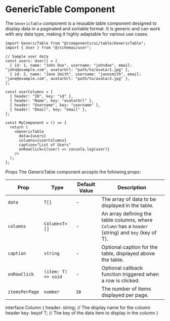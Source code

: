 # GenericTable Component

The `GenericTable` component is a reusable table component designed to display data in a paginated and sortable format. It is generic and can work with any data type, making it highly adaptable for various use cases.

```
import GenericTable from "@/components/ui/table/GenericTable";
import { User } from "@/schemas/user";

// Sample user data
const users: User[] = [
  { id: 1, name: "John Doe", username: "johndoe", email: "john@example.com", avatarUrl: "path/to/avatar1.jpg" },
  { id: 2, name: "Jane Smith", username: "janesmith", email: "jane@example.com", avatarUrl: "path/to/avatar2.jpg" },
];

const userColumns = [
  { header: "ID", key: "id" },
  { header: "Name", key: "avatarUrl" },
  { header: "Username", key: "username" },
  { header: "Email", key: "email" },
];

const MyComponent = () => {
  return (
    <GenericTable
      data={users}
      columns={userColumns}
      caption="List of Users"
      onRowClick={(user) => console.log(user)}
    />
  );
};
```

Props
The GenericTable component accepts the following props:

| Prop            | Type                                  | Default Value | Description                                                                                |
|-----------------|---------------------------------------|---------------|--------------------------------------------------------------------------------------------|
| `data`          | `T[]`                                 | -             | The array of data to be displayed in the table.                                          |
| `columns`       | `Column<T>[]`                        | -             | An array defining the table columns, where `Column` has a `header` (string) and `key` (key of T). |
| `caption`       | `string`                             | -             | Optional caption for the table, displayed above the table.                               |
| `onRowClick`    | `(item: T) => void`                  | -             | Optional callback function triggered when a row is clicked.                               |
| `itemsPerPage`  | `number`                             | `10`          | The number of items displayed per page.                                                  |


interface Column<T> {
  header: string;      // The display name for the column header
  key: keyof T;       // The key of the data item to display in the column
}

